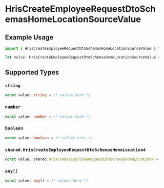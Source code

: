 # HrisCreateEmployeeRequestDtoSchemasHomeLocationSourceValue

## Example Usage

```typescript
import { HrisCreateEmployeeRequestDtoSchemasHomeLocationSourceValue } from "@stackone/stackone-client-ts/sdk/models/shared";

let value: HrisCreateEmployeeRequestDtoSchemasHomeLocationSourceValue = 2228.64;
```

## Supported Types

### `string`

```typescript
const value: string = /* values here */
```

### `number`

```typescript
const value: number = /* values here */
```

### `boolean`

```typescript
const value: boolean = /* values here */
```

### `shared.HrisCreateEmployeeRequestDtoSchemasHomeLocation4`

```typescript
const value: shared.HrisCreateEmployeeRequestDtoSchemasHomeLocation4 = /* values here */
```

### `any[]`

```typescript
const value: any[] = /* values here */
```

